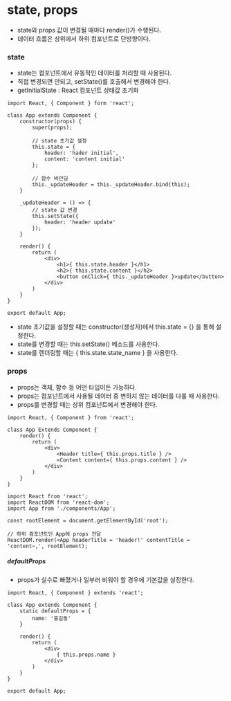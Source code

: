 # state, props
* state와 props 값이 변경될 때마다 render()가 수행된다.
* 데이터 흐름은 상위에서 하위 컴포넌트로 단방향이다.


### state
* state는 컴포넌트에서 유동적인 데이터를 처리할 때 사용된다.
* 직접 변경되면 안되고, setState()를 호출해서 변경해야 한다.
* getInitialState : React 컴포넌트 상태값 초기화

```
import React, { Component } form 'react';

class App extends Component {   
    constructor(props) {
        super(props);

        // state 초기값 설정
        this.state = {
            header: 'hader initial',
            content: 'content initial'
        };
        
        // 함수 바인딩
        this._updateHeader = this._updateHeader.bind(this);
    }

    _updateHeader = () => {
        // state 값 변경
        this.setState({
            header: 'header update'
        });
    }

    render() {
        return (
            <div>
                <h1>{ this.state.header }</h1>
                <h2>{ this.state.content }</h2>
                <button onClick={ this._updateHeader }>update</button>
            </div>
        )
    }
}

export default App;

```

* state 초기값을 설정할 때는 constructor(생성자)에서 this.state = {} 을 통해 설정한다.
* state를 변경할 때는 this.setState() 메소드를 사용한다.
* state를 렌더링할 때는 { this.state.state_name } 을 사용한다.


### props
* props는 객체, 함수 등 어떤 타입이든 가능하다.
* props는 컴포넌트에서 사용될 데이터 중 변하지 않는 데이터를 다룰 때 사용한다.
* props를 변경할 때는 상위 컴포넌트에서 변경해야 한다.

```
import React, { Component } from 'react';

class App Extends Component {
    render() {
        return (
            <div>
                <Header title={ this.props.title } />
                <Content content={ this.props.content } />
            </div>
        )
    }
}
```

```
import React from 'react';
import ReactDOM from 'react-dom';
import App from './components/App';

const rootElement = document.getElementById('root');

// 하위 컴포넌트인 App에 props 전달
ReactDOM.render(<App headerTitle = 'header!' contentTitle = 'content~,', rootElement);
```


##### defaultProps
* props가 실수로 빠졌거나 일부러 비워야 할 경우에 기본값을 설정한다.

```
import React, { Component } extends 'react';

class App extends Component {
    static defaultProps = {
        name: '홍길동'
    }

    render() {
        return (
            <div>
                { this.props.name }
            </div>
        )
    }
}

export default App;
```